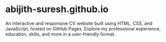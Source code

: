# abijith-suresh.github.io
An interactive and responsive CV website built using HTML, CSS, and JavaScript, hosted on GitHub Pages. Explore my professional experience, education, skills, and more in a user-friendly format.
